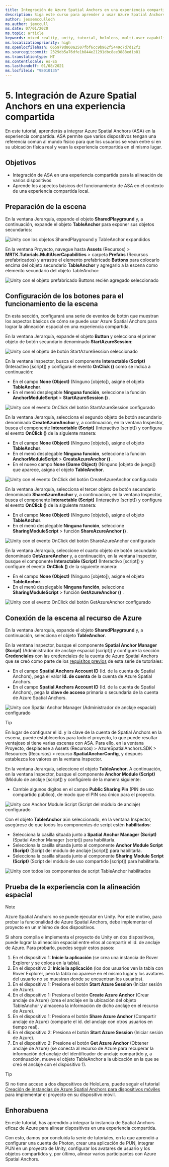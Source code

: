 ```yaml
---
title: Integración de Azure Spatial Anchors en una experiencia compartida
description: Siga este curso para aprender a usar Azure Spatial Anchors para anclar objetos en una aplicación de HoloLens 2 multiusuario compartida.
author: jessemcculloch
ms.author: jemccull
ms.date: 07/01/2020
ms.topic: article
keywords: mixed reality, unity, tutorial, hololens, multi-user capabilities, Photon, MRTK, mixed reality toolkit, UWP, Azure spatial anchors
ms.localizationpriority: high
ms.openlocfilehash: 665979d860a2507fbf6cc9b962f5449c7d7d12f2
ms.sourcegitcommit: 2329db5a76dfe1b844e21291dbc8ee3888ed1b81
ms.translationtype: HT
ms.contentlocale: es-ES
ms.lasthandoff: 01/08/2021
ms.locfileid: "98010135"
---
```

# <a name="5-integrating-azure-spatial-anchors-into-a-shared-experience"></a>5. Integración de Azure Spatial Anchors en una experiencia compartida

En este tutorial, aprenderás a integrar Azure Spatial Anchors (ASA) en la experiencia compartida. ASA permite que varios dispositivos tengan una referencia común al mundo físico para que los usuarios se vean entre sí en su ubicación física real y vean la experiencia compartida en el mismo lugar.

## <a name="objectives"></a>Objetivos

* Integración de ASA en una experiencia compartida para la alineación de varios dispositivos
* Aprende los aspectos básicos del funcionamiento de ASA en el contexto de una experiencia compartida local.

## <a name="preparing-the-scene"></a>Preparación de la escena

En la ventana Jerarquía, expande el objeto **SharedPlayground** y, a continuación, expande el objeto **TableAnchor** para exponer sus objetos secundarios:

![Unity con los objetos SharedPlayground y TableAnchor expandidos](images/mr-learning-sharing/sharing-05-section1-step1-1.png)

En la ventana Proyecto, navegue hasta **Assets** (Recursos)  > **MRTK.Tutorials.MultiUserCapabilities** > carpeta **Prefabs** (Recursos prefabricados) y arrastre el elemento prefabricado **Buttons** para colocarlo encima del objeto secundario **TableAnchor** y agregarlo a la escena como elemento secundario del objeto TableAnchor:

![Unity con el objeto prefabricado Buttons recién agregado seleccionado](images/mr-learning-sharing/sharing-05-section1-step1-2.png)

## <a name="configuring-the-buttons-to-operate-the-scene"></a>Configuración de los botones para el funcionamiento de la escena

En esta sección, configurará una serie de eventos de botón que muestran los aspectos básicos de cómo se puede usar Azure Spatial Anchors para lograr la alineación espacial en una experiencia compartida.

En la ventana Jerarquía, expande el objeto **Button** y selecciona el primer objeto de botón secundario denominado **StartAzureSession**:

![Unity con el objeto de botón StartAzureSession seleccionado](images/mr-learning-sharing/sharing-05-section2-step1-1.png)

En la ventana Inspector, busca el componente **Interactable (Script)** (Interactivo [script]) y configura el evento **OnClick ()** como se indica a continuación:

* En el campo **None (Object)** (Ninguno [objeto]), asigne el objeto **TableAnchor**.
* En el menú desplegable **Ninguna función**, seleccione la función **AnchorModuleScript** > **StartAzureSession ()** .

![Unity con el evento OnClick del botón StartAzureSession configurado](images/mr-learning-sharing/sharing-05-section2-step1-2.png)

En la ventana Jerarquía, selecciona el segundo objeto de botón secundario denominado **CreateAzureAnchor** y, a continuación, en la ventana Inspector, busca el componente **Interactable (Script)** (Interactivo [script]) y configura el evento **OnClick ()** de la siguiente manera:

* En el campo **None (Object)** (Ninguno [objeto]), asigne el objeto **TableAnchor**.
* En el menú desplegable **Ninguna función**, seleccione la función **AnchorModuleScript** > **CreateAzureAnchor ()** .
* En el nuevo campo **None (Game Object)** (Ninguno [objeto de juego]) que aparece, asigna el objeto **TableAnchor**.

![Unity con el evento OnClick del botón CreateAzureAnchor configurado](images/mr-learning-sharing/sharing-05-section2-step1-3.png)

En la ventana Jerarquía, selecciona el tercer objeto de botón secundario denominado **ShareAzureAnchor** y, a continuación, en la ventana Inspector, busca el componente **Interactable (Script)** (Interactivo [script]) y configura el evento **OnClick ()** de la siguiente manera:

* En el campo **None (Object)** (Ninguno [objeto]), asigne el objeto **TableAnchor**.
* En el menú desplegable **Ninguna función**, seleccione **SharingModuleScript** > función **ShareAzureAnchor ()** .

![Unity con el evento OnClick del botón ShareAzureAnchor configurado](images/mr-learning-sharing/sharing-05-section2-step1-4.png)

En la ventana Jerarquía, seleccione el cuarto objeto de botón secundario denominado **GetAzureAnchor** y, a continuación, en la ventana Inspector, busque el componente **Interactable (Script)** (Interactivo [script]) y configure el evento **OnClick ()** de la siguiente manera:

* En el campo **None (Object)** (Ninguno [objeto]), asigne el objeto **TableAnchor**.
* En el menú desplegable **Ninguna función**, seleccione **SharingModuleScript** > función **GetAzureAnchor ()** .

![Unity con el evento OnClick del botón GetAzureAnchor configurado](images/mr-learning-sharing/sharing-05-section2-step1-5.png)

## <a name="connecting-the-scene-to-the-azure-resource"></a>Conexión de la escena al recurso de Azure

En la ventana Jerarquía, expande el objeto **SharedPlayground** y, a continuación, selecciona el objeto **TableAnchor**.

En la ventana Inspector, busque el componente **Spatial Anchor Manager (Script)** (Administrador de anclaje espacial [script]) y configure la sección **Credenciales** con las credenciales de la cuenta de Azure Spatial Anchors que se creó como parte de los [requisitos previos](mr-learning-sharing-01.md#prerequisites) de esta serie de tutoriales:

* En el campo **Spatial Anchors Account ID** (Id. de la cuenta de Spatial Anchors), pega el valor **Id. de cuenta** de la cuenta de Azure Spatial Anchors.
* En el campo **Spatial Anchors Account ID** (Id. de la cuenta de Spatial Anchors), pega la **clave de acceso** primaria o secundaria de la cuenta de Azure Spatial Anchors.

![Unity con Spatial Anchor Manager (Administrador de anclaje espacial) configurado](images/mr-learning-sharing/sharing-05-section3-step1-1.png)

> [!TIP]
> En lugar de configurar el id. y la clave de la cuenta de Spatial Anchors en la escena, puede establecerlos para todo el proyecto, lo que puede resultar ventajoso si tiene varias escenas con ASA. Para ello, en la ventana Proyecto, desplácese a Assets (Recursos) > AzureSpatialAnchors.SDK > Resources (Recursos) > recurso **SpatialAnchorConfig**, y después establezca los valores en la ventana Inspector.

En la ventana Jerarquía, seleccione el objeto **TableAnchor**. A continuación, en la ventana Inspector, busque el componente **Anchor Module (Script)** (Módulo de anclaje [script]) y configúrelo de la manera siguiente:

* Cambie algunos dígitos en el campo **Public Sharing Pin** (PIN de uso compartido público), de modo que el PIN sea único para el proyecto.

![Unity con Anchor Module Script (Script del módulo de anclaje) configurado](images/mr-learning-sharing/sharing-05-section3-step1-2.png)

Con el objeto **TableAnchor** aún seleccionado, en la ventana Inspector, asegúrese de que todos los componentes de script estén **habilitados**:

* Selecciona la casilla situada junto a **Spatial Anchor Manager (Script)** (Spatial Anchor Manager [script]) para habilitarla.
* Selecciona la casilla situada junto al componente **Anchor Module Script (Script)** (Script del módulo de anclaje [script]) para habilitarla.
* Selecciona la casilla situada junto al componente **Sharing Module Script (Script)** (Script del módulo de uso compartido [script]) para habilitarla.

![Unity con todos los componentes de script TableAnchor habilitados](images/mr-learning-sharing/sharing-05-section3-step1-3.png)

## <a name="trying-the-experience-with-spatial-alignment"></a>Prueba de la experiencia con la alineación espacial

> [!NOTE]
> Azure Spatial Anchors no se puede ejecutar en Unity. Por este motivo, para probar la funcionalidad de Azure Spatial Anchors, debe implementar el proyecto en un mínimo de dos dispositivos.

Si ahora compila e implementa el proyecto de Unity en dos dispositivos, puede lograr la alineación espacial entre ellos al compartir el id. de anclaje de Azure. Para probarlo, puedes seguir estos pasos:

1. En el dispositivo 1: **Inicie la aplicación** (se crea una instancia de Rover Explorer y se coloca en la tabla).
2. En el dispositivo 2: **Inicie la aplicación** (los dos usuarios ven la tabla con Rover Explorer, pero la tabla no aparece en el mismo lugar y los avatares del usuario no se muestran donde se encuentran los usuarios).
3. En el dispositivo 1: Presiona el botón **Start Azure Session** (Iniciar sesión de Azure).
4. En el dispositivo 1: Presiona el botón **Create Azure Anchor** (Crear anclaje de Azure) (crea el anclaje en la ubicación del objeto TableAnchor y almacena la información de dicho anclaje en el recurso de Azure).
5. En el dispositivo 1: Presiona el botón **Share Azure Anchor** (Compartir anclaje de Azure) (comparte el id. del anclaje con otros usuarios en tiempo real).
6. En el dispositivo 2: Presiona el botón **Start Azure Session** (Iniciar sesión de Azure).
7. En el dispositivo 2: Presione el botón **Get Azure Anchor** (Obtener anclaje de Azure) (se conecta al recurso de Azure para recuperar la información del anclaje del identificador de anclaje compartido y, a continuación, mueve el objeto TableAnchor a la ubicación en la que se creó el anclaje con el dispositivo 1).

> [!TIP]
> Si no tiene acceso a dos dispositivos de HoloLens, puede seguir el tutorial [Creación de instancias de Azure Spatial Anchors para dispositivos móviles](mr-learning-asa-05.md) para implementar el proyecto en su dispositivo móvil.

## <a name="congratulations"></a>Enhorabuena

En este tutorial, has aprendido a integrar la instancia de Spatial Anchors eficaz de Azure para alinear dispositivos en una experiencia compartida.

Con esto, damos por concluida la serie de tutoriales, en la que aprendió a configurar una cuenta de Photon, crear una aplicación de PUN, integrar PUN en un proyecto de Unity, configurar los avatares de usuario y los objetos compartidos y, por último, alinear varios participantes con Azure Spatial Anchors.
